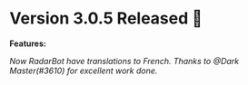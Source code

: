 # Version 3.0.5 Released 🎉

**Features:**

*Now RadarBot have translations to French. Thanks to @Dark Master(#3610) for excellent work done.*&#x20;


